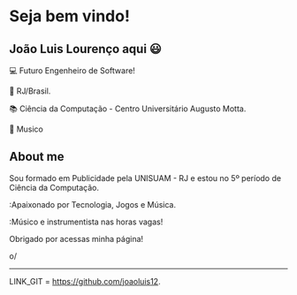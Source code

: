 # Seja bem vindo!

 

## João Luis Lourenço aqui 😃

 

:computer: Futuro Engenheiro de Software!

:house_with_garden: RJ/Brasil.

:books: Ciência da Computação - Centro Universitário Augusto Motta.

🎹  Musico 

 

## About me

Sou formado em Publicidade pela UNISUAM - RJ e estou no 5º período de Ciência da Computação.

:Apaixonado por Tecnologia, Jogos e Música.

:Músico e instrumentista nas horas vagas!


Obrigado por acessas minha página!

o/

----------------------------------------------------------------------------------


LINK_GIT = https://github.com/joaoluis12.

<!--
**Joaoluis12/joaoluis12** is a ✨ _special_ ✨ repository because its `README.md` (this file) appears on your GitHub profile.

Here are some ideas to get you started:

- 🔭 I’m currently working on ...
- 🌱 I’m currently learning ...
- 👯 I’m looking to collaborate on ...
- 🤔 I’m looking for help with ...
- 💬 Ask me about ...
- 📫 How to reach me: ...
- 😄 Pronouns: ...
- ⚡ Fun fact: ...
-->
